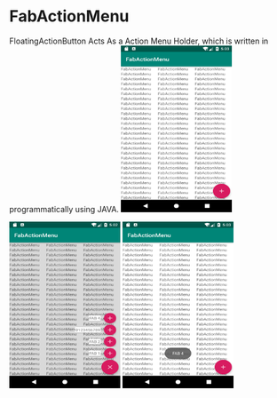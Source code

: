 # FabActionMenu
FloatingActionButton Acts As a Action Menu Holder, which is written in programmatically using JAVA.
<img src="https://github.com/Rameshkumarpolavarapu/FabActionMenu/blob/master/app/src/main/res/drawable/s1.png" alt="FabActionMenu Screenshot 1" width="200" height="300">

<img src="https://github.com/Rameshkumarpolavarapu/FabActionMenu/blob/master/app/src/main/res/drawable/s2.png" alt="FabActionMenu Screenshot 2" width="200" height="300">

<img src="https://github.com/Rameshkumarpolavarapu/FabActionMenu/blob/master/app/src/main/res/drawable/s3.png" alt="FabActionMenu Screenshot 3" width="200" height="300">
